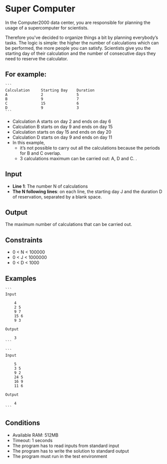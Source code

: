 # Super Computer

In the Computer2000 data center, you are responsible for planning the usage of a supercomputer for scientists.

​Therefore you've decided to organize things a bit by planning everybody’s tasks. The logic is simple: the higher the number of calculations which can be performed, the more people you can satisfy.
Scientists give you the starting day of their calculation and the number of consecutive days they need to reserve the calculator.

## For example:

    ```
    Calculation     Starting Day    Duration
    A               2               5
    B               9               7
    C               15              6
    D               9               3
    ```

* Calculation A starts on day 2 and ends on day 6
* Calculation B starts on day 9 and ends on day 15
* Calculation starts on day 15 and ends on day 20
* Calculation D starts on day 9 and ends on day 11
* In this example,
    * it’s not possible to carry out all the calculations because the periods for B and C overlap.
    * 3 calculations maximum can be carried out: A, D and C. . 

## Input

* **Line 1**: The number N of calculations
* **The N following lines**: on each line, the starting day J and the duration D of reservation, separated by a blank space.

## Output

The maximum number of calculations that can be carried out.

## Constraints

* 0 < N < 100000
* 0 < J < 1000000
* 0 < D < 1000

## Examples

    ```
    Input

        4
        2 5
        9 7
        15 6
        9 3

    Output

        3
    ```

    ```
    Input

        5
        3 5
        9 2
        24 5
        16 9
        11 6

    Output

        4
    ```

## Conditions

* Available RAM: 512MB
* Timeout: 1 seconds
* The program has to read inputs from standard input
* The program has to write the solution to standard output
* The program must run in the test environment